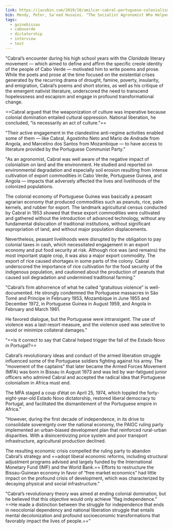 ```yaml
---
link: https://jacobin.com/2019/10/amilcar-cabral-portuguese-colonialism-biography
bib: Mendy, Peter, Sa'eed Husaini. "The Socialist Agronomist Who Helped End Portuguese Colonialism". Jacobin, 2019.
tags:
  - guinebissau
  - caboverde
  - dictatorship
  - interview
  - text
---
```

"Cabral’s encounter during his high school years with the _Claridade_ literary movement — which aimed to define and affirm the specific creole identity of the people of Cabo Verde — motivated him to write poems and prose. While the poets and prose at the time focused on the existential crises generated by the recurring drama of drought, famine, poverty, insularity, and emigration, Cabral’s poems and short stories, as well as his critique of the emergent nativist literature, underscored the need to transcend hopelessness and escapism and engage in profound transformational change.

==Cabral argued that the weaponization of culture was imperative because colonial domination entailed cultural oppression. National liberation, he concluded, “is necessarily an act of culture."==

"Their active engagement in the clandestine anti-regime activities enabled some of them — like Cabral, Agostinho Neto and Mario de Andrade from Angola, and Marcelino dos Santos from Mozambique — to have access to literature provided by the Portuguese Communist Party."


"As an agronomist, Cabral was well aware of the negative impact of colonialism on land and the environment. He studied and reported on environmental degradation and especially soil erosion resulting from intense cultivation of export commodities in Cabo Verde, Portuguese Guinea, and Angola — impacts that adversely affected the lives and livelihoods of the colonized populations.

The colonial economy of Portuguese Guinea was basically a peasant agrarian economy that produced commodities such as peanuts, rice, palm kernels, and rubber for export. The landmark agricultural census conducted by Cabral in 1953 showed that these export commodities were cultivated and gathered without the introduction of advanced technology, without any fundamental dislocation of traditional institutions, without significant expropriation of land, and without major population displacements.

Nevertheless, peasant livelihoods were disrupted by the obligation to pay colonial taxes in cash, which necessitated engagement in an export economy and put food security at risk. Although rice was (and remains) the most important staple crop, it was also a major export commodity. The export of rice caused shortages in some parts of the colony. Cabral underscored the importance of rice cultivation for the food security of the indigenous population, and cautioned about the production of peanuts that caused soil degradation and undermined traditional farming."


"Cabral’s firm abhorrence of what he called “gratuitous violence” is well-documented. He strongly condemned the Portuguese massacres in São Tomé and Príncipe in February 1953, Mozambique in June 1955 and December 1972, in Portuguese Guinea in August 1959, and Angola in February and March 1961.

He favored dialogue, but the Portuguese were intransigent. The use of violence was a last-resort measure, and the violence used was selective to avoid or minimize collateral damages."


"==Is it correct to say that Cabral helped trigger the fall of the Estado Novo in Portugal?==

Cabral’s revolutionary ideas and conduct of the armed liberation struggle influenced some of the Portuguese soldiers fighting against his army. The “movement of the captains” that later became the Armed Forces Movement (MFA) was born in Bissau in August 1973 and was led by war-fatigued junior officers who admired Cabral and accepted the radical idea that Portuguese colonialism in Africa must end.

The MFA staged a coup d’état on April 25, 1974, which toppled the forty-eight-year-old Estado Novo dictatorship, restored liberal democracy to Portugal, and facilitated the dismantlement of the Portuguese empire in Africa."


"However, during the first decade of independence, in its drive to consolidate sovereignty over the national economy, the PAIGC ruling party implemented an urban-biased development plan that reinforced rural-urban disparities. With a disincentivizing price system and poor transport infrastructure, agricultural production declined.

The resulting economic crisis compelled the ruling party to abandon Cabral’s strategy and ==adopt liberal economic reforms, including structural adjustment programs advised and largely funded by the International Monetary Fund (IMF) and the World Bank.== Efforts to restructure the Bissau-Guinean economy in favor of “free market economics” had little impact on the profound crisis of development, which was characterized by decaying physical and social infrastructure."


"Cabral’s revolutionary theory was aimed at ending colonial domination, but he believed that this objective would only achieve “flag independence.” ==He made a distinction between the struggle for independence that ends in neocolonial dependency and national liberation struggle that entails mental decolonization and profound socioeconomic transformations that favorably impact the lives of people.=="